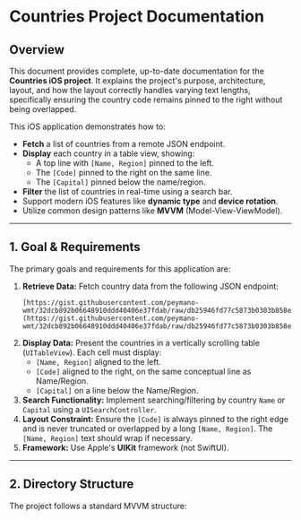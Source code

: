 # Countries Project Documentation

## Overview

This document provides complete, up-to-date documentation for the **Countries iOS project**. It explains the project's purpose, architecture, layout, and how the layout correctly handles varying text lengths, specifically ensuring the country code remains pinned to the right without being overlapped.

This iOS application demonstrates how to:

* **Fetch** a list of countries from a remote JSON endpoint.
* **Display** each country in a table view, showing:
    * A top line with `[Name, Region]` pinned to the left.
    * The `[Code]` pinned to the right on the same line.
    * The `[Capital]` pinned below the name/region.
* **Filter** the list of countries in real-time using a search bar.
* Support modern iOS features like **dynamic type** and **device rotation**.
* Utilize common design patterns like **MVVM** (Model-View-ViewModel).

---

## 1. Goal & Requirements

The primary goals and requirements for this application are:

1.  **Retrieve Data:** Fetch country data from the following JSON endpoint:
    ```
    [https://gist.githubusercontent.com/peymano-wmt/32dcb892b06648910ddd40406e37fdab/raw/db25946fd77c5873b0303b858e861ce724e0dcd0/countries.json](https://gist.githubusercontent.com/peymano-wmt/32dcb892b06648910ddd40406e37fdab/raw/db25946fd77c5873b0303b858e861ce724e0dcd0/countries.json)
    ```
2.  **Display Data:** Present the countries in a vertically scrolling table (`UITableView`). Each cell must display:
    * `[Name, Region]` aligned to the left.
    * `[Code]` aligned to the right, on the same conceptual line as Name/Region.
    * `[Capital]` on a line below the Name/Region.
3.  **Search Functionality:** Implement searching/filtering by country `Name` or `Capital` using a `UISearchController`.
4.  **Layout Constraint:** Ensure the `[Code]` is always pinned to the right edge and is never truncated or overlapped by a long `[Name, Region]`. The `[Name, Region]` text should wrap if necessary.
5.  **Framework:** Use Apple's **UIKit** framework (not SwiftUI).

---

## 2. Directory Structure

The project follows a standard MVVM structure:
